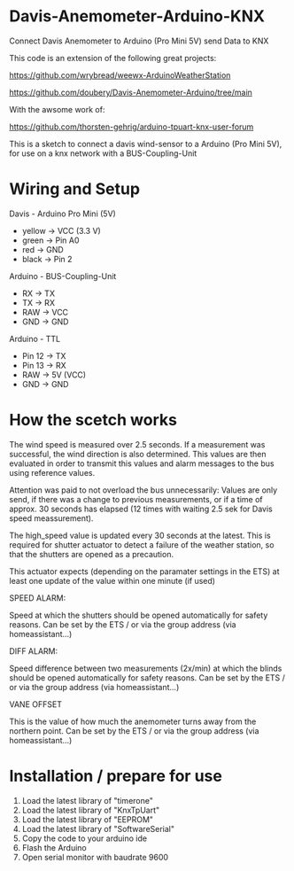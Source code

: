 # Davis-Anemometer-Arduino-KNX
Connect Davis Anemometer to Arduino (Pro Mini 5V) send Data to KNX

This code is an extension of the following great projects:

https://github.com/wrybread/weewx-ArduinoWeatherStation

https://github.com/doubery/Davis-Anemometer-Arduino/tree/main

With the awsome work of:

https://github.com/thorsten-gehrig/arduino-tpuart-knx-user-forum


This is a sketch to connect a davis wind-sensor to a Arduino (Pro Mini 5V), for use on a knx network with a BUS-Coupling-Unit

# Wiring and Setup
Davis - Arduino Pro Mini (5V)
- yellow  -> VCC (3.3 V)
- green   -> Pin A0
- red     -> GND
- black   -> Pin 2 

Arduino - BUS-Coupling-Unit
- RX    -> TX
- TX    -> RX
- RAW   -> VCC
- GND   -> GND

Arduino - TTL
- Pin 12  -> TX
- Pin 13  -> RX
- RAW     -> 5V (VCC)
- GND     -> GND

# How the scetch works
The wind speed is measured over 2.5 seconds.
If a measurement was successful, the wind direction is also determined.
This values are then evaluated in order to transmit this values and alarm messages to the bus using reference values.

Attention was paid to not overload the bus unnecessarily: 
Values are only send, if there was a change to previous measurements, 
or if a time of approx. 30 seconds has elapsed (12 times with waiting 2.5 sek for Davis speed meassurement).

The high_speed value is updated every 30 seconds at the latest.
This is required for shutter actuator to detect a failure of the weather station, so that the shutters are opened as a precaution. 

This actuator expects (depending on the paramater settings in the ETS) at least one update of the value within one minute (if used)

SPEED ALARM:

Speed at which the shutters should be opened automatically for safety reasons.
Can be set by the ETS / or via the group address (via homeassistant...)

DIFF ALARM:

Speed difference between two measurements (2x/min) at which the blinds should be opened automatically for safety reasons.
Can be set by the ETS / or via the group address (via homeassistant...)

VANE OFFSET

This is the value of how much the anemometer turns away from the northern point.
Can be set by the ETS / or via the group address (via homeassistant...)

# Installation / prepare for use
1. Load the latest library of "timerone"
2. Load the latest library of "KnxTpUart"
3. Load the latest library of "EEPROM"
4. Load the latest library of "SoftwareSerial"
5. Copy the code to your arduino ide
6. Flash the Arduino 
7. Open serial monitor with baudrate 9600
